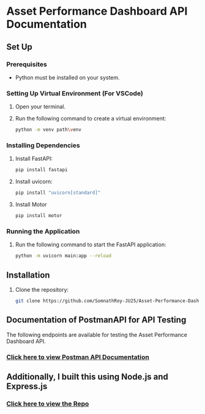 # Asset Performance Dashboard API Documentation

## Set Up

### Prerequisites
- Python must be installed on your system.

### Setting Up Virtual Environment (For VSCode)
1. Open your terminal.
2. Run the following command to create a virtual environment:

    ```bash
    python -m venv path\venv
    ```

### Installing Dependencies
1. Install FastAPI:

    ```bash
    pip install fastapi
    ```

2. Install uvicorn:

    ```bash
    pip install "uvicorn[standard]"
    ```
3. Install Motor
   ```bash
   pip install motor
   ```

### Running the Application
1. Run the following command to start the FastAPI application:

    ```bash
    python -m uvicorn main:app --reload
    ```

## Installation

1. Clone the repository:

    ```bash
    git clone https://github.com/SomnathRoy-JU25/Asset-Performance-Dashboard-API.git
    ```

## Documentation of PostmanAPI for API Testing

The following endpoints are available for testing the Asset Performance Dashboard API.

### [Click here to view Postman API Documentation](https://documenter.getpostman.com/view/29700625/2sA2rCU2DL)

## Additionally, I built this using Node.js and Express.js
### [Click here to view the Repo](https://github.com/SomnathRoy-JU25/Asset-Performance-Dashboard-API-Development-Using-Node.js)

